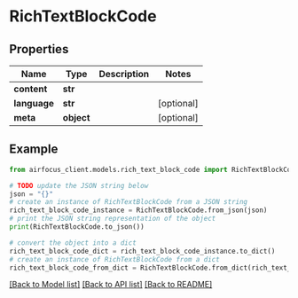 # RichTextBlockCode


## Properties

Name | Type | Description | Notes
------------ | ------------- | ------------- | -------------
**content** | **str** |  | 
**language** | **str** |  | [optional] 
**meta** | **object** |  | [optional] 

## Example

```python
from airfocus_client.models.rich_text_block_code import RichTextBlockCode

# TODO update the JSON string below
json = "{}"
# create an instance of RichTextBlockCode from a JSON string
rich_text_block_code_instance = RichTextBlockCode.from_json(json)
# print the JSON string representation of the object
print(RichTextBlockCode.to_json())

# convert the object into a dict
rich_text_block_code_dict = rich_text_block_code_instance.to_dict()
# create an instance of RichTextBlockCode from a dict
rich_text_block_code_from_dict = RichTextBlockCode.from_dict(rich_text_block_code_dict)
```
[[Back to Model list]](../README.md#documentation-for-models) [[Back to API list]](../README.md#documentation-for-api-endpoints) [[Back to README]](../README.md)


